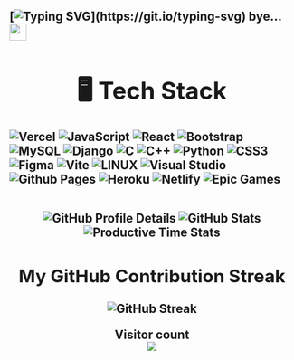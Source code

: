 <h2 align="left">
 <abc>
  
 [![Typing SVG](https://readme-typing-svg.herokuapp.com?size=30&color=FFFFFF&lines=Hey+im+Alan+K+Anil+.+.+.+!)](https://git.io/typing-svg) bye...
 <img src="https://user-images.githubusercontent.com/42378118/110234147-e3259600-7f4e-11eb-95be-0c4047144dea.gif" width="30">


  <h1 align="center">🖥️ Tech Stack</h1>


![Vercel](https://img.shields.io/badge/vercel-%23000000.svg?style=for-the-badge&logo=vercel&logoColor=white)   ![JavaScript](https://img.shields.io/badge/javascript-%23323330.svg?style=for-the-badge&logo=javascript&logoColor=%23F7DF1E) ![React](https://img.shields.io/badge/react-%2320232a.svg?style=for-the-badge&logo=react&logoColor=%2361DAFB)  ![Bootstrap](https://img.shields.io/badge/bootstrap-%23563D7C.svg?style=for-the-badge&logo=bootstrap&logoColor=white)  ![MySQL](https://img.shields.io/badge/mysql-%2300f.svg?style=for-the-badge&logo=mysql&logoColor=white) ![Django](https://img.shields.io/badge/django-%23092E20.svg?style=for-the-badge&logo=django&logoColor=white) ![C](https://img.shields.io/badge/c-%2300599C.svg?style=for-the-badge&logo=c&logoColor=white) ![C++](https://img.shields.io/badge/c++-%2300599C.svg?style=for-the-badge&logo=c%2B%2B&logoColor=white) ![Python](https://img.shields.io/badge/python-3670A0?style=for-the-badge&logo=python&logoColor=ffdd54) ![CSS3](https://img.shields.io/badge/css3-%231572B6.svg?style=for-the-badge&logo=css3&logoColor=white)	![Figma](https://img.shields.io/badge/figma-%23F24E1E.svg?style=for-the-badge&logo=figma&logoColor=white) ![Vite](https://img.shields.io/badge/vite-%23646CFF.svg?style=for-the-badge&logo=vite&logoColor=white) ![LINUX](https://img.shields.io/badge/Linux-FCC624?style=for-the-badge&logo=linux&logoColor=black) ![Visual Studio](https://img.shields.io/badge/Visual%20Studio-5C2D91.svg?style=for-the-badge&logo=visual-studio&logoColor=white) ![Github Pages](https://img.shields.io/badge/github%20pages-121013?style=for-the-badge&logo=github&logoColor=white) ![Heroku](https://img.shields.io/badge/heroku-%23430098.svg?style=for-the-badge&logo=heroku&logoColor=white) ![Netlify](https://img.shields.io/badge/netlify-%23000000.svg?style=for-the-badge&logo=netlify&logoColor=#00C7B7) ![Epic Games](https://img.shields.io/badge/epicgames-%23313131.svg?style=for-the-badge&logo=epicgames&logoColor=white)

##


<!-- GitHub Profile Summary Cards -->
<p align="center">
  <img src="http://github-profile-summary-cards.vercel.app/api/cards/profile-details?username=Alan0602&theme=github_dark" alt="GitHub Profile Details" />
  <img src="http://github-profile-summary-cards.vercel.app/api/cards/stats?username=Alan0602&theme=github_dark" alt="GitHub Stats" />
  <img src="http://github-profile-summary-cards.vercel.app/api/cards/productive-time?username=Alan0602&theme=github_dark&utcOffset=8" alt="Productive Time Stats" />
</p>


<!-- Center the GitHub Streak -->
<h2 align="center">
    My GitHub Contribution Streak
</h2>

<p align="center">
  <img src="https://github-readme-streak-stats.herokuapp.com/?user=Alan0602&theme=dark" alt="GitHub Streak" />
</p>



<p align="center"> 
  Visitor count<br>
  <img src="https://profile-counter.glitch.me/Alan0602/count.svg" />
</p>
 </abc>
</h2> 
</div>


